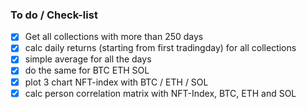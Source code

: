 ### To do / Check-list

- [x] Get all collections with more than 250 days
- [x] calc daily returns (starting from first tradingday) for all collections
- [x] simple average for all the days
- [x] do the same for BTC ETH SOL
- [x] plot 3 chart NFT-index with BTC / ETH / SOL
- [x] calc person correlation matrix with NFT-Index, BTC, ETH and SOL
